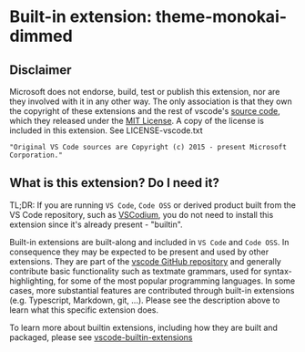 # Built-in extension: theme-monokai-dimmed

## Disclaimer
    
Microsoft does not endorse, build, test or publish this extension, nor are they involved with it in any other way. The only association is that they own the copyright of these extensions and the rest of vscode's [source code](https://github.com/microsoft/vscode/tree/master/extensions), which they released under the [MIT License](https://github.com/microsoft/vscode/blob/master/LICENSE.txt). A copy of the license is included in this extension. See LICENSE-vscode.txt

    "Original VS Code sources are Copyright (c) 2015 - present Microsoft Corporation."


## What is this extension? Do I need it?

TL;DR: If you are running `VS Code`, `Code OSS` or derived product built from the VS Code repository, such as [VSCodium](https://github.com/VSCodium/vscodium), you do not need to install this extension since it's already present - "builtin".

Built-in extensions are built-along and included in `VS Code` and `Code OSS`. In consequence they may be expected to be present and used by other extensions. They are part of the [vscode GitHub repository](https://github.com/microsoft/vscode/tree/master/) and generally contribute basic functionality such as textmate grammars, used for syntax-highlighting, for some of the most popular programming languages. In some cases, more substantial features are contributed through built-in extensions (e.g. Typescript, Markdown, git, ...). Please see the description above to learn what this specific extension does.

To learn more about builtin extensions, including how they are built and packaged, please see [vscode-builtin-extensions](https://github.com/theia-ide/vscode-builtin-extensions)

